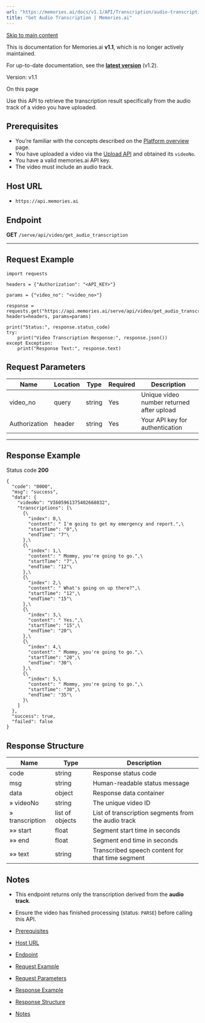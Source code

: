 ```yaml
---
url: "https://memories.ai/docs/v1.1/API/Transcription/audio-transcription/"
title: "Get Audio Transcription | Memories.ai"
---
```


[Skip to main content](https://memories.ai/docs/v1.1/API/Transcription/audio-transcription/#__docusaurus_skipToContent_fallback)

This is documentation for Memories.ai **v1.1**, which is no longer actively maintained.

For up-to-date documentation, see the **[latest version](https://memories.ai/docs/API/Transcription/audio-transcription/)** (v1.2).

Version: v1.1

On this page

Use this API to retrieve the transcription result specifically from the audio track of a video you have uploaded.

## Prerequisites [​](https://memories.ai/docs/v1.1/API/Transcription/audio-transcription/\#prerequisites "Direct link to Prerequisites")

- You’re familiar with the concepts described on the [Platform overview](https://memories.ai/docs/v1.1/overview/) page.
- You have uploaded a video via the [Upload API](https://memories.ai/docs/v1.1/API/Upload/) and obtained its `videoNo`.
- You have a valid memories.ai API key.
- The video must include an audio track.

## Host URL [​](https://memories.ai/docs/v1.1/API/Transcription/audio-transcription/\#host-url "Direct link to Host URL")

- `https://api.memories.ai`

## Endpoint [​](https://memories.ai/docs/v1.1/API/Transcription/audio-transcription/\#endpoint "Direct link to Endpoint")

**GET** `/serve/api/video/get_audio_transcription`

* * *

## Request Example [​](https://memories.ai/docs/v1.1/API/Transcription/audio-transcription/\#request-example "Direct link to Request Example")

```codeBlockLines_e6Vv
import requests

headers = {"Authorization": "<API_KEY>"}

params = {"video_no": "<video_no>"}

response = requests.get("https://api.memories.ai/serve/api/video/get_audio_transcription", headers=headers, params=params)

print("Status:", response.status_code)
try:
    print("Video Transcription Response:", response.json())
except Exception:
    print("Response Text:", response.text)

```

## Request Parameters [​](https://memories.ai/docs/v1.1/API/Transcription/audio-transcription/\#request-parameters "Direct link to Request Parameters")

| Name | Location | Type | Required | Description |
| --- | --- | --- | --- | --- |
| video\_no | query | string | Yes | Unique video number returned after upload |
| Authorization | header | string | Yes | Your API key for authentication |

* * *

## Response Example [​](https://memories.ai/docs/v1.1/API/Transcription/audio-transcription/\#response-example "Direct link to Response Example")

Status code **200**

```codeBlockLines_e6Vv
{
  "code": "0000",
  "msg": "success",
  "data": {
    "videoNo": "VI605961375402668032",
    "transcriptions": [\
      {\
        "index": 0,\
        "content": " I'm going to get my emergency and report.",\
        "startTime": "0",\
        "endTime": "7"\
      },\
      {\
        "index": 1,\
        "content": " Mommy, you're going to go.",\
        "startTime": "7",\
        "endTime": "12"\
      },\
      {\
        "index": 2,\
        "content": " What's going on up there?",\
        "startTime": "12",\
        "endTime": "15"\
      },\
      {\
        "index": 3,\
        "content": " Yes.",\
        "startTime": "15",\
        "endTime": "20"\
      },\
      {\
        "index": 4,\
        "content": " Mommy, you're going to go.",\
        "startTime": "20",\
        "endTime": "30"\
      },\
      {\
        "index": 5,\
        "content": " Mommy, you're going to go.",\
        "startTime": "30",\
        "endTime": "35"\
      }\
    ]
  },
  "success": true,
  "failed": false
}

```

## Response Structure [​](https://memories.ai/docs/v1.1/API/Transcription/audio-transcription/\#response-structure "Direct link to Response Structure")

| Name | Type | Description |
| --- | --- | --- |
| code | string | Response status code |
| msg | string | Human-readable status message |
| data | object | Response data container |
| » videoNo | string | The unique video ID |
| » transcription | list of objects | List of transcription segments from the audio track |
| »» start | float | Segment start time in seconds |
| »» end | float | Segment end time in seconds |
| »» text | string | Transcribed speech content for that time segment |

## Notes [​](https://memories.ai/docs/v1.1/API/Transcription/audio-transcription/\#notes "Direct link to Notes")

- This endpoint returns only the transcription derived from the **audio track**.
- Ensure the video has finished processing (status: `PARSE`) before calling this API.

- [Prerequisites](https://memories.ai/docs/v1.1/API/Transcription/audio-transcription/#prerequisites)
- [Host URL](https://memories.ai/docs/v1.1/API/Transcription/audio-transcription/#host-url)
- [Endpoint](https://memories.ai/docs/v1.1/API/Transcription/audio-transcription/#endpoint)
- [Request Example](https://memories.ai/docs/v1.1/API/Transcription/audio-transcription/#request-example)
- [Request Parameters](https://memories.ai/docs/v1.1/API/Transcription/audio-transcription/#request-parameters)
- [Response Example](https://memories.ai/docs/v1.1/API/Transcription/audio-transcription/#response-example)
- [Response Structure](https://memories.ai/docs/v1.1/API/Transcription/audio-transcription/#response-structure)
- [Notes](https://memories.ai/docs/v1.1/API/Transcription/audio-transcription/#notes)